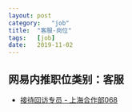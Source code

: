```yaml
---
layout:	post
category:	"job"
title:	"客服-岗位"
tags:	[job]
date:	2019-11-02
---
```

## 网易内推职位类别：客服
- [接待回访专员 - 上海合作部068](http://mobile.bole.netease.com/bole/boleDetail?id=17884&employeeId=346f03c3cda5f04c&key=all)
